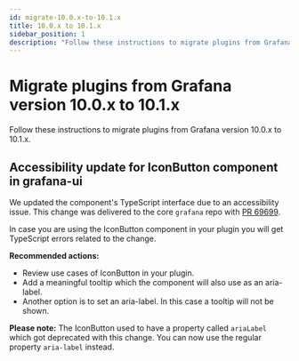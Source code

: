 ```yaml
---
id: migrate-10.0.x-to-10.1.x
title: 10.0.x to 10.1.x
sidebar_position: 1
description: "Follow these instructions to migrate plugins from Grafana version 10.0.x to 10.1.x."
---
```


# Migrate plugins from Grafana version 10.0.x to 10.1.x

Follow these instructions to migrate plugins from Grafana version 10.0.x to 10.1.x.
## Accessibility update for IconButton component in grafana-ui

We updated the component's TypeScript interface due to an accessibility issue. This change was delivered to the core `grafana` repo with [PR 69699](https://github.com/grafana/grafana/pull/69699).

In case you are using the IconButton component in your plugin you will get TypeScript errors related to the change.

**Recommended actions:**

- Review use cases of IconButton in your plugin.
- Add a meaningful tooltip which the component will also use as an aria-label.
- Another option is to set an aria-label. In this case a tooltip will not be shown.

**Please note:**
The IconButton used to have a property called `ariaLabel` which got deprecated with this change. You can now use the regular property `aria-label` instead.
